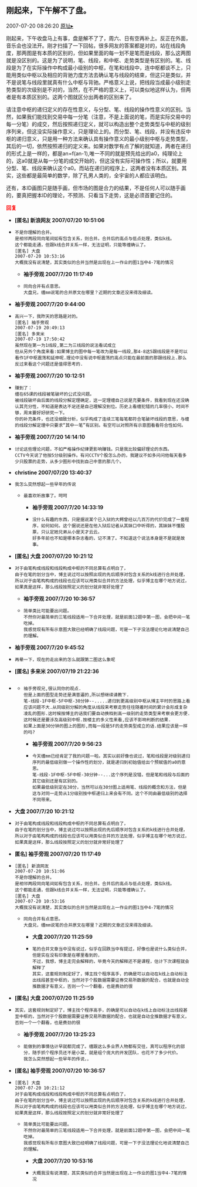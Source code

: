 ## 刚起来，下午解不了盘。
2007-07-20 08:26:20
[原址▸](http://www.fxgan.com/chan_time/2007_07_12/619.htm)


刚起来，下午收盘马上有事，盘是解不了了，周六、日有空再补上。反正在外面，音乐会也没法开。刚才扫描了一下回帖，很多网友的答案都是对的，站在线段角度，那两图是有本质的区别的，但如果里面的每一划不是笔而是线段，那么这两图就是没区别的。这是为了说明，笔、线段，和中枢、走势类型是有区别的。笔、线段是为了在实际操作中构成最小级别的中枢，在笔和线段中，连中枢都谈不上，只能用类似中枢以及相应的背驰力度方法去确认笔与线段的结束，但这只是类似，并不是说笔与线段里就真有什么中枢与背驰。严格意义上说，把线段当成最小级别走势类型的次级别是不对的，当然，在不严格的意义上，可以类似地这样认为，但两者是有本质区别的。这两个图就区分出两者的区别来了。

请注意中枢的递归定义的存在性意义，与分型、笔、线段的操作性意义的区别。当然，如果我们能找到交易中每一分笔（注意，不是上面说的笔，而是实际交易中的每一分笔）的成交，然后按照递归定义，就可以构造出整个走势类型与中枢的级别序列来，但这没实际操作意义，只是理论上的。而分型、笔、线段，并没有违反中枢的递归意义，只是用一种方法来确认具有操作意义的最小级别中枢与走势类型，其后的一切，依然按照递归的定义来。如果对数学有点了解的就知道，两者在递归的形式上是一样的，都是an=f(an-1),唯一不同的就是预先给出的a0，纯理论上的，这a0就是从每一分笔的成交开始的，但这没有实际可操作性；所以，就要用分型、笔、线段来确认这个a0。而站在递归的程序上，这两者没有本质区别。其实，这些都是最简单的数学，除了孔男人类的，全宇宙的人都应该明白。

还有，本ID画图只是随手画，但市场的图是合力的结果，不是任何人可以随手画的，要真把握本ID的理论，不预测、只看当下走势，这是必须首要记住的。




**<font color='red'>回复</font>**


- **[匿名] 新浪网友  2007/07/20 10:51:06**
- ```
  不是你理解的合并。
  是相邻两段同向笔间如有包含关系，则合并。合并后的高点与低点处理，类似k线。
  这个都能走通，但跟k线合并关系一样，无法证明，只能等缠确认了。 
  [匿名] 大盘 
  2007-07-20 10:53:16 
  大概我没有说清楚，其实类似的合并当然是出现在上一作业的图1当中4-7笔的情况 
  ```
   - **袖手旁观 2007/7/20 11:17:49**
   - ```
     同向合并有点意思。
     大盘兄，缠mm说笔的合并原文在哪里？近期的文章还没来得及细读。
     ```
- **袖手旁观 2007/7/20 9:44:00**
- ```
  高兴一下，我昨天的思路是对的。
  [匿名] 袖手旁观 
  2007-07-19 20:49:13 
  [匿名] 多来米 
  2007-07-19 17:50:42 
  虽然现在第一为1线段,第二为三线段的说法看试成立
  但从另外个角度来看:如果博主的图中每一笔改为是每一线段,那4-8这5跟线段是不是可以看作1F中枢震荡和延伸呢.理论中没有说中枢震荡的高点只能在最前面的那跟线段上.那么反过来看这个问题还是值得思考的. 
  ```
- **袖手旁观 2007/7/20 10:12:51**
- ```
  赚到了：
  缠在65课的线段被笔破坏的公式没问题。
  被线段破坏由后面的线段分解定理确定，这一定理缠自己说是充要条件，我看到现在还没确认其充分性，不知道是表达不足还是自己理解没到位。历史上看缠犯错的几率很小，时间不够，周末要好好研究一下。
  你的补充条件，也还没细致分析，似乎构成了连续三笔每笔都符合笔破坏线段的意思，与缠的线段分解定理中只要求“其中一笔”有区别。有空可以对照所有示意图看看符合性如何。
  ```
- **袖手旁观 2007/7/20 14:14:10**
- ```
  讨论这些理论问题，不如严格操作纪律更影响赚钱。只是我比较偏好理论的东西。
  CCTV今天说了他按5分级别操作。有问CCTV个股怎么办的，我建议不如多问问他每天看多少只股票的走势，从多少图形中找到自己中意的那几个。
  ```
- **christine  2007/07/20 13:40:37**
- ```
  我怎么突然想起一些早年的传说
  ```
   - ```
     最喜欢听故事了。呵呵 
     ```
      - **袖手旁观 2007/7/20 14:33:19**
      - ```
        没什么有趣的东西，只是据说某个已入狱的大鳄曾经以几百万的代价完成了一套程序，如何如何。这个据说还是在他入狱后记者从其妹口中听得的，其妹妹不懂股票，只认定她兄弟从小是天才云云。
        好多年前也不知是哪本杂志看的，记不清了。不知道这个说法本身是不是就是故事。
        ```
- **[匿名] 大盘  2007/07/20 10:21:12**
- ```
  对于由笔构成线段和线段构成中枢的不同总算有点明白了，
  由于在笔的划分当中，博主说过可以按照出现的先后顺序对包含关系的k线进行合并处理，
  所以对于由笔构构成的线段也应该可以用类似合并的方法处理，似乎博主在哪个地方说过，如果真是这样，那么线段按照定义的划分就非常好处理了 
  ```
   - **袖手旁观 2007/7/20 10:36:57**
   - ```
     简单类比可能要出问题。
     不然你对最简单的三笔线段适用一下合并处理，就是前面12题中第一图，会把中间一笔吃掉。
     我感觉现有所有示意图大致已经明确了线段问题，可是一下子没法理论化地说清楚自己的理解。
     ```
- **袖手旁观 2007/7/20 9:45:52**
- ```
  再晕一下，现在的走出来的怎么就跟第二图这么象呢
  ```
- **[匿名] 多来米  2007/07/19 21:22:36**
- ```

  ```
   - ```
     袖手旁观兄,很认同你的观点.
     但是上面的图型走势还是满普遍的,所以想继续请教下.
     笔-线段-1F中枢-5F中枢-30分钟--.....递归到更高级别中枢从博主平时的思路上看应该问题不大.从同级别分解的角度从线段来考察走势往往随着时间的累计会形成复杂凌乱的图形.这时候按博主的话我们要自动换档到高一级别的走势类型来考察会更方便.这时候还是要涉及高级别中枢.按楼主的多义性来看,应该不影响判断的结果.
     如果上面是30分钟的图上的图形,而每一段是5F的走势类型成立的话.结果应该是一样的吗? 
     ```
      - **袖手旁观 2007/7/20 9:56:23**
      - ```
        今天缠mm已经肯定了我的问题一啦。其实以前好像也说过，笔和线段是对级别递归序列的最低级别做一个操作性的划分，就是递归到初始值给出个预赋值的a0的意思。
        笔-线段-1F中枢-5F中枢-30分钟--...这个序列是没错，但是笔和线段与后面的其它级别还是有区别的。
        如果最低级别定在30分，当然可以在30分图上适用笔、线段的概念和方法，但是这与对同一走势从1分级别按中枢递归上来会有不同。这个不同由最低级别的选择不同带来。
        ```
- **大盘 2007/7/20 10:21:12**
- ```
  对于由笔构成线段和线段构成中枢的不同总算有点明白了，
  由于在笔的划分当中，博主说过可以按照出现的先后顺序对包含关系的k线进行合并处理，
  所以对于由笔构构成的线段也应该可以用类似合并的方法处理，似乎博主在哪个地方说过，如果真是这样，那么线段按照定义的划分就非常好处理了
  ```
- **匿名] 袖手旁观  2007/07/20 11:17:49**
- ```
  [匿名] 新浪网友 
  2007-07-20 10:51:06 
  不是你理解的合并。
  是相邻两段同向笔间如有包含关系，则合并。合并后的高点与低点处理，类似k线。
  这个都能走通，但跟k线合并关系一样，无法证明，只能等缠确认了。 
  [匿名] 大盘 
  2007-07-20 10:53:16 
  大概我没有说清楚，其实类似的合并当然是出现在上一作业的图1当中4-7笔的情况 
  ```
   - ```
     同向合并有点意思。
     大盘兄，缠mm说笔的合并原文在哪里？近期的文章还没来得及细读。 
     ```
      - **大盘 2007/7/20 11:25:59**
      - ```
        笔的合并文章当中没有说过，似乎在回跌当中有提过，好像也是说什么类似合并，但是实在没有印象是在哪里看到的，
        不过，我想，博主走完会解释的，毕竟今天的解释还不是课程，估计下次课程就会解释了
        其实，这套规则制定好了，博主找个程序高手，的确是可以自动在k线上自动标注出线段甚至中枢的，当然对于个股数据需要证券交易所数据的配合，也就是自动全推数据才有意义，否则一个一个翻看，也是费劲的很
        ```
- **[匿名] 大盘  2007/07/20 11:25:59**
- ```
  其实，这套规则制定好了，博主找个程序高手，的确是可以自动在k线上自动标注出线段甚至中枢的，当然对于个股数据需要证券交易所数据的配合，也就是自动全推数据才有意义，否则一个一个翻看，也是费劲的很 
  ```
   - **袖手旁观 2007/7/20 13:25:23**
   - ```
     能做到的事情估计早就都完成了。缠跟这么多业界人物都有交往，真可以程序化的部分，随手抓个程序员还不是小菜，就是组个庞大的开发团队，也花不了多少代价。
     我怎么突然想起一些早年的传说，，
     ```
- **[匿名] 袖手旁观  2007/07/20 10:36:57**
- ```
  [匿名] 大盘 
  2007-07-20 10:21:12 
  对于由笔构成线段和线段构成中枢的不同总算有点明白了，
  由于在笔的划分当中，博主说过可以按照出现的先后顺序对包含关系的k线进行合并处理，
  所以对于由笔构构成的线段也应该可以用类似合并的方法处理，似乎博主在哪个地方说过，如果真是这样，那么线段按照定义的划分就非常好处理了 
  ```
   - ```
     简单类比可能要出问题。
     不然你对最简单的三笔线段适用一下合并处理，就是前面12题中第一图，会把中间一笔吃掉。
     我感觉现有所有示意图大致已经明确了线段问题，可是一下子没法理论化地说清楚自己的理解。 
     ```
      - **大盘 2007/7/20 10:53:16**
      - ```
        大概我没有说清楚，其实类似的合并当然是出现在上一作业的图1当中4-7笔的情况
        ```
